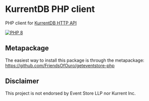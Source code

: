 KurrentDB PHP client
=====================

PHP client for [KurrentDB HTTP API](https://docs.kurrent.io/server/v25.0/http-api/introduction.html)

[![PHP 8](https://github.com/FriendsOfOuro/kurrentdb-php-core/actions/workflows/php_8.yml/badge.svg)](https://github.com/FriendsOfOuro/kurrentdb-php-core/actions/workflows/php_8.yml)

Metapackage
-----------
The easiest way to install this package is through the metapackage:
https://github.com/FriendsOfOuro/geteventstore-php

Disclaimer
----------

This project is not endorsed by Event Store LLP nor Kurrent Inc.
